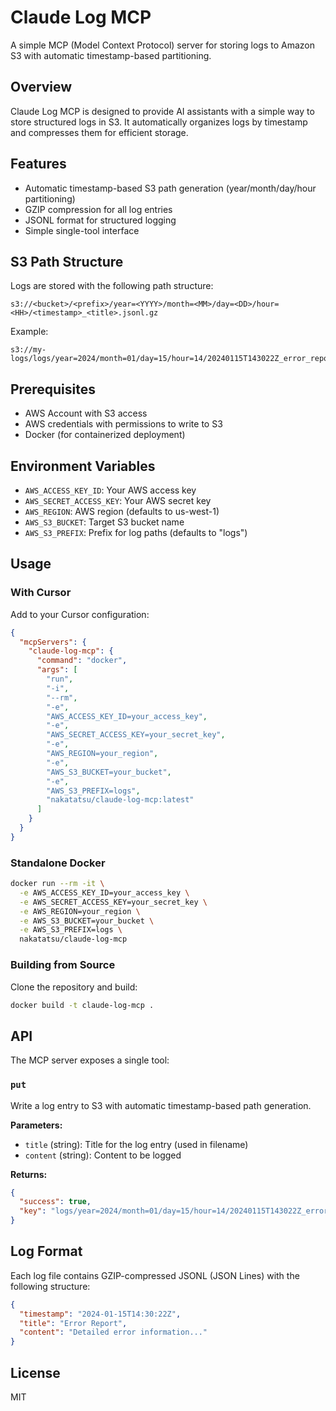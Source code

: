 # Claude Log MCP

A simple MCP (Model Context Protocol) server for storing logs to Amazon S3 with automatic timestamp-based partitioning.

## Overview

Claude Log MCP is designed to provide AI assistants with a simple way to store structured logs in S3. It automatically organizes logs by timestamp and compresses them for efficient storage.

## Features

- Automatic timestamp-based S3 path generation (year/month/day/hour partitioning)
- GZIP compression for all log entries
- JSONL format for structured logging
- Simple single-tool interface

## S3 Path Structure

Logs are stored with the following path structure:

```
s3://<bucket>/<prefix>/year=<YYYY>/month=<MM>/day=<DD>/hour=<HH>/<timestamp>_<title>.jsonl.gz
```

Example:
```
s3://my-logs/logs/year=2024/month=01/day=15/hour=14/20240115T143022Z_error_report.jsonl.gz
```

## Prerequisites

- AWS Account with S3 access
- AWS credentials with permissions to write to S3
- Docker (for containerized deployment)

## Environment Variables

- `AWS_ACCESS_KEY_ID`: Your AWS access key
- `AWS_SECRET_ACCESS_KEY`: Your AWS secret key
- `AWS_REGION`: AWS region (defaults to us-west-1)
- `AWS_S3_BUCKET`: Target S3 bucket name
- `AWS_S3_PREFIX`: Prefix for log paths (defaults to "logs")

## Usage

### With Cursor

Add to your Cursor configuration:

```json
{
  "mcpServers": {
    "claude-log-mcp": {
      "command": "docker",
      "args": [
        "run",
        "-i",
        "--rm",
        "-e",
        "AWS_ACCESS_KEY_ID=your_access_key",
        "-e",
        "AWS_SECRET_ACCESS_KEY=your_secret_key",
        "-e",
        "AWS_REGION=your_region",
        "-e",
        "AWS_S3_BUCKET=your_bucket",
        "-e",
        "AWS_S3_PREFIX=logs",
        "nakatatsu/claude-log-mcp:latest"
      ]
    }
  }
}
```

### Standalone Docker

```bash
docker run --rm -it \
  -e AWS_ACCESS_KEY_ID=your_access_key \
  -e AWS_SECRET_ACCESS_KEY=your_secret_key \
  -e AWS_REGION=your_region \
  -e AWS_S3_BUCKET=your_bucket \
  -e AWS_S3_PREFIX=logs \
  nakatatsu/claude-log-mcp
```

### Building from Source

Clone the repository and build:

```bash
docker build -t claude-log-mcp .
```

## API

The MCP server exposes a single tool:

### `put`

Write a log entry to S3 with automatic timestamp-based path generation.

**Parameters:**
- `title` (string): Title for the log entry (used in filename)
- `content` (string): Content to be logged

**Returns:**
```json
{
  "success": true,
  "key": "logs/year=2024/month=01/day=15/hour=14/20240115T143022Z_error_report.jsonl.gz"
}
```

## Log Format

Each log file contains GZIP-compressed JSONL (JSON Lines) with the following structure:

```json
{
  "timestamp": "2024-01-15T14:30:22Z",
  "title": "Error Report",
  "content": "Detailed error information..."
}
```

## License

MIT